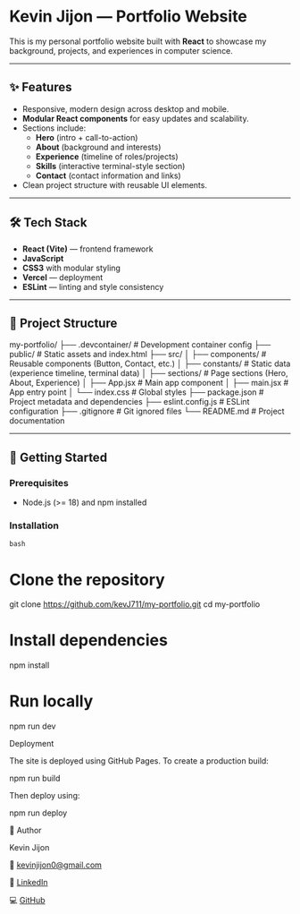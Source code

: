 # Kevin Jijon — Portfolio Website

This is my personal portfolio website built with **React** to showcase my background, projects, and experiences in computer science.  

---

## ✨ Features
- Responsive, modern design across desktop and mobile.
- **Modular React components** for easy updates and scalability.
- Sections include:
  - **Hero** (intro + call-to-action)
  - **About** (background and interests)
  - **Experience** (timeline of roles/projects)
  - **Skills** (interactive terminal-style section)
  - **Contact** (contact information and links)
- Clean project structure with reusable UI elements.

---

## 🛠️ Tech Stack
- **React (Vite)** — frontend framework
- **JavaScript**
- **CSS3** with modular styling
- **Vercel** — deployment
- **ESLint** — linting and style consistency

---

## 📂 Project Structure
my-portfolio/
├── .devcontainer/ # Development container config
├── public/ # Static assets and index.html
├── src/
│ ├── components/ # Reusable components (Button, Contact, etc.)
│ ├── constants/ # Static data (experience timeline, terminal data)
│ ├── sections/ # Page sections (Hero, About, Experience)
│ ├── App.jsx # Main app component
│ ├── main.jsx # App entry point
│ └── index.css # Global styles
├── package.json # Project metadata and dependencies
├── eslint.config.js # ESLint configuration
├── .gitignore # Git ignored files
└── README.md # Project documentation



---

## 🚀 Getting Started

### Prerequisites
- Node.js (>= 18) and npm installed

### Installation
```bash ```
# Clone the repository
git clone https://github.com/kevJ711/my-portfolio.git
cd my-portfolio

# Install dependencies
npm install

# Run locally
npm run dev

Deployment

The site is deployed using GitHub Pages. To create a production build:

npm run build


Then deploy using:

npm run deploy


👤 Author

Kevin Jijon

📧 kevinjijon0@gmail.com

💼 [LinkedIn](https://www.linkedin.com/in/kevinjijon/)

💻 [GitHub](https://github.com/kevJ711)









